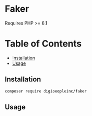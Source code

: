 # Faker

Requires PHP >= 8.1

# Table of Contents

- [Installation](#install)
- [Usage](#usage)

## Installation

```sh
composer require digioeopleinc/faker
```

## Usage

```sh

```